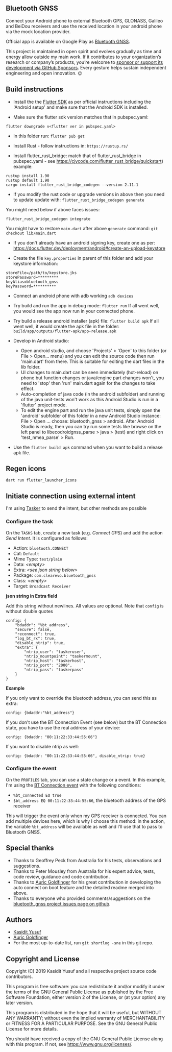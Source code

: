 Bluetooth GNSS
--------------

Connect your Android phone to external Bluetooth GPS, GLONASS, Galileo and BeiDou receivers and use the received location in your android phone via the mock location provider.

Official app is available on Google Play as [Bluetooth GNSS](https://play.google.com/store/apps/details?id=com.clearevo.bluetooth_gnss&hl=en&gl=US).

This project is maintained in open spirit and evolves gradually as time and energy allow outside my main work.
If it contributes to your organization’s research or company’s products, you’re welcome to [sponsor or support its development via GitHub Sponsors](https://github.com/sponsors/ykasidit).
Every gesture helps sustain independent engineering and open innovation. 🌞





Build instructions
-----------

* Install the the [Flutter SDK](https://flutter.dev/docs/get-started/install) as per official instructions including the 'Android setup' and make sure that the Android SDK is installed.

* Make sure the flutter sdk version matches that in pubspec.yaml:

`flutter downgrade v<flutter ver in pubspec.yaml>`

* In this folder run:
`flutter pub get`

* Install Rust - follow instructions in:
`https://rustup.rs/`

* Install flutter_rust_bridge: match that of flutter_rust_bridge in pubspec.yaml - see https://cjycode.com/flutter_rust_bridge/quickstart)
example:
```
rustup install 1.90
rustup default 1.90
cargo install flutter_rust_bridge_codegen --version 2.11.1
```

* If you modify the rust code or upgrade versions in above then you need to update update with:
`flutter_rust_bridge_codegen generate`

You might need below if above faces issues:
```
flutter_rust_bridge_codegen integrate
```

You might have to restore `main.dart` after above `generate` command:
`git checkout lib/main.dart`


* If you don't already have an android signing key, create one as per:
<https://docs.flutter.dev/deployment/android#create-an-upload-keystore>

* Create the file `key.properties` in parent of this folder and add your keystore information:
```
storeFile=/path/to/keystore.jks
storePassword=*********
keyAlias=bluetooth_gnss
keyPassword=**********
``` 
* Connect an android phone with adb working
`adb devices`

* Try build and run the app in debug mode:
`flutter run`
If all went well, you would see the app now run in your connected phone.

* Try build a release android installer (apk) file:
`flutter build apk`
If all went well, it would create the apk file in the folder:
`build/app/outputs/flutter-apk/app-release.apk`

* Develop in Android studio:
  - Open android studio, and choose 'Projects' > 'Open' to this folder (or File > Open... menu) and you can edit the source code then run 'main.dart' from there. This is suitable for editing the dart files in the lib folder.
  - UI changes to main.dart can be seen immediately (hot-reload) on phone but function changes or java/engine part changes won't, you need to 'stop' then 'run' main.dart again for the changes to take effect.
  - Auto-completion of java code (in the android subfolder) and running of the java unit-tests won't work as this Android Studio is run in a 'flutter' project mode.
  - To edit the engine part and run the java unit tests, simply open the 'android' subfolder of this folder in a new Android Studio instance: File > Open ... choose: bluetooth_gnss > android. After Android Studio is ready, then you can try run some tests like browse on the left panel to libecodroidgnss_parse > java > (test) and right click on 'test_nmea_parse' > Run.

* Use the `flutter build apk` command when you want to build a release apk file.

Regen icons
------------

`dart run flutter_launcher_icons`

Initiate connection using external intent
-----------------------------------------
I'm using [Tasker](https://play.google.com/store/apps/details?id=net.dinglisch.android.taskerm) to send the intent, but other methods are possible

### Configure the task
On the `TASKS` tab, create a new task (e.g. _Connect GPS_) and add the action _Send Intent_. It is configured as follows:
* Action: `bluetooth.CONNECT`
* Cat: `Default`
* Mime Type: `text/plain`
* Data: _&lt;empty&gt;_
* Extra: _&lt;see json string below&gt;_
* Package: `com.clearevo.bluetooth_gnss`
* Class: _&lt;empty&gt;_
* Target: `Broadcast Receiver`

**json string in Extra field**

Add this string without newlines. All values are optional. Note that `config` is without double quotes

```
config: {
    "bdaddr": "%bt_address",
    "secure": false,
    "reconnect": true,
    "log_bt_rx": true,
    "disable_ntrip": true,
    "extra": {
        "ntrip_user": "taskeruser",
        "ntrip_mountpoint": "taskermount",
        "ntrip_host": "taskerhost",
        "ntrip_port": "2000",
        "ntrip_pass": "taskerpass"
    }
}
```

**Example**

If you only want to override the bluetooth address, you can send this as extra:

```
config: {bdaddr:"%bt_address"}
```

If you don't use the BT Connection Event (see below) but the BT Connection state, you have to use the real address of your device:

```
config: {bdaddr: "00:11:22:33:44:55:66"}
```

If you want to disable ntrip as well:

```
config: {bdaddr: "00:11:22:33:44:55:66", disable_ntrip: true}
```

### Configure the event
On the `PROFILES` tab, you can use a state change or a event. In this example, I'm using the [BT Connection event](https://tasker.joaoapps.com/userguide/en/help/eh_bt_connect_disconnect.html) with the following conditions:

* `%bt_connected EQ true`
* `$bt_address EQ 00:11:22:33:44:55:66`, the bluetooth address of the GPS receiver

This will trigger the event only when my GPS receiver is connected. You can add multiple devices here, which is why I choose this method: in the action, the variable `%bt_address` will be available as well and I'll use that to pass to Bluetooth GNSS.

Special thanks
--------------

- Thanks to Geoffrey Peck from Australia for his tests, observations and suggestions.
- Thanks to Peter Mousley from Australia for his expert advice, tests, code review, guidance and code contribution.
- Thanks to [Auric Goldfinger](https://github.com/auricgoldfinger) for his great contribution in developing the auto connect on boot feature and the detailed readme merged into above.
- Thanks to everyone who provided comments/suggestions on the [bluetooth_gnss project issues page on github](https://github.com/ykasidit/bluetooth_gnss/issues).

Authors
--------

- [Kasidit Yusuf](https://github.com/ykasidit)
- [Auric Goldfinger](https://github.com/auricgoldfinger)
- For the most up-to-date list, run `git shortlog -sne` in this git repo.

Copyright and License
---------------------

Copyright (C) 2019 Kasidit Yusuf and all respective project source code contributors.

This program is free software: you can redistribute it and/or modify
it under the terms of the GNU General Public License as published by
the Free Software Foundation, either version 2 of the License, or
(at your option) any later version.

This program is distributed in the hope that it will be useful,
but WITHOUT ANY WARRANTY; without even the implied warranty of
MERCHANTABILITY or FITNESS FOR A PARTICULAR PURPOSE.  See the
GNU General Public License for more details.

You should have received a copy of the GNU General Public License
along with this program.  If not, see <https://www.gnu.org/licenses/>.
